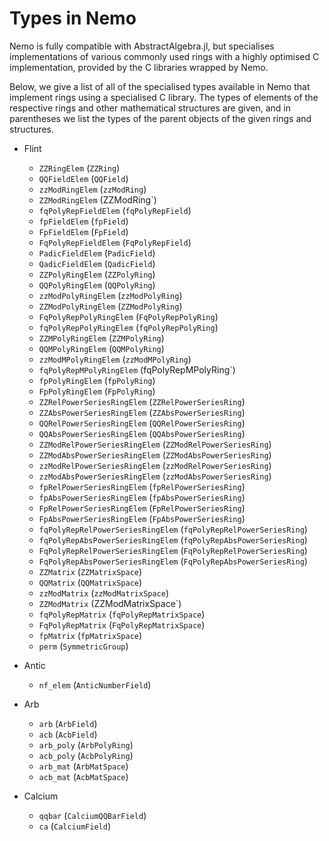 # Types in Nemo

Nemo is fully compatible with AbstractAlgebra.jl, but specialises implementations of
various commonly used rings with a highly optimised C implementation, provided by the
C libraries wrapped by Nemo.

Below, we give a list of all of the specialised types available in Nemo that implement
rings using a specialised C library. The types of elements of the respective rings and
other mathematical structures are given, and in parentheses we list the types of the
parent objects of the given rings and structures.

  - Flint
     - `ZZRingElem` (`ZZRing`)
     - `QQFieldElem` (`QQField`)
     - `zzModRingElem` (`zzModRing`)
     - `ZZModRingElem` (ZZModRing`)
     - `fqPolyRepFieldElem` (`fqPolyRepField`)
     - `fpFieldElem` (`fpField`)
     - `FpFieldElem` (`FpField`)
     - `FqPolyRepFieldElem` (`FqPolyRepField`)
     - `PadicFieldElem` (`PadicField`)
     - `QadicFieldElem` (`QadicField`)
     - `ZZPolyRingElem` (`ZZPolyRing`)
     - `QQPolyRingElem` (`QQPolyRing`)
     - `zzModPolyRingElem` (`zzModPolyRing`)
     - `ZZModPolyRingElem` (`ZZModPolyRing`)
     - `FqPolyRepPolyRingElem` (`FqPolyRepPolyRing`)
     - `fqPolyRepPolyRingElem` (`fqPolyRepPolyRing`)
     - `ZZMPolyRingElem` (`ZZMPolyRing`)
     - `QQMPolyRingElem` (`QQMPolyRing`)
     - `zzModMPolyRingElem` (`zzModMPolyRing`)
     - `fqPolyRepMPolyRingElem` (fqPolyRepMPolyRing`)
     - `fpPolyRingElem` (`fpPolyRing`)
     - `FpPolyRingElem` (`FpPolyRing`)
     - `ZZRelPowerSeriesRingElem` (`ZZRelPowerSeriesRing`)
     - `ZZAbsPowerSeriesRingElem` (`ZZAbsPowerSeriesRing`)
     - `QQRelPowerSeriesRingElem` (`QQRelPowerSeriesRing`)
     - `QQAbsPowerSeriesRingElem` (`QQAbsPowerSeriesRing`)
     - `ZZModRelPowerSeriesRingElem` (`ZZModRelPowerSeriesRing`)
     - `ZZModAbsPowerSeriesRingElem` (`ZZModAbsPowerSeriesRing`)
     - `zzModRelPowerSeriesRingElem` (`zzModRelPowerSeriesRing`)
     - `zzModAbsPowerSeriesRingElem` (`zzModAbsPowerSeriesRing`)
     - `fpRelPowerSeriesRingElem` (`fpRelPowerSeriesRing`)
     - `fpAbsPowerSeriesRingElem` (`fpAbsPowerSeriesRing`)
     - `FpRelPowerSeriesRingElem` (`FpRelPowerSeriesRing`)
     - `FpAbsPowerSeriesRingElem` (`FpAbsPowerSeriesRing`)
     - `fqPolyRepRelPowerSeriesRingElem` (`fqPolyRepRelPowerSeriesRing`)
     - `fqPolyRepAbsPowerSeriesRingElem` (`fqPolyRepAbsPowerSeriesRing`)
     - `FqPolyRepRelPowerSeriesRingElem` (`FqPolyRepRelPowerSeriesRing`)
     - `FqPolyRepAbsPowerSeriesRingElem` (`FqPolyRepAbsPowerSeriesRing`)
     - `ZZMatrix` (`ZZMatrixSpace`)
     - `QQMatrix` (`QQMatrixSpace`)
     - `zzModMatrix` (`zzModMatrixSpace`)
     - `ZZModMatrix` (ZZModMatrixSpace`)
     - `fqPolyRepMatrix` (`fqPolyRepMatrixSpace`)
     - `FqPolyRepMatrix` (`FqPolyRepMatrixSpace`)
     - `fpMatrix` (`fpMatrixSpace`)
     - `perm` (`SymmetricGroup`)

  - Antic
     - `nf_elem` (`AnticNumberField`)

  - Arb
     - `arb` (`ArbField`)
     - `acb` (`AcbField`)
     - `arb_poly` (`ArbPolyRing`)
     - `acb_poly` (`AcbPolyRing`)
     - `arb_mat` (`ArbMatSpace`)
     - `acb_mat` (`AcbMatSpace`)

  - Calcium

     - `qqbar` (`CalciumQQBarField`)
     - `ca` (`CalciumField`)
